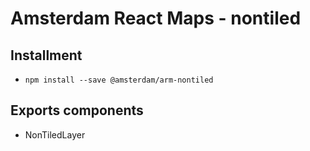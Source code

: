 # Amsterdam React Maps - nontiled


## Installment
- `npm install --save @amsterdam/arm-nontiled`


## Exports components
- NonTiledLayer
